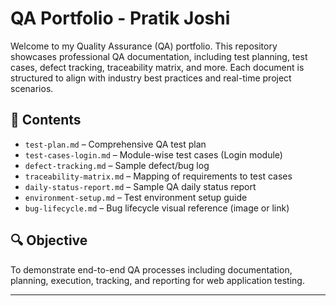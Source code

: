 # QA Portfolio - Pratik Joshi

Welcome to my Quality Assurance (QA) portfolio. This repository showcases professional QA documentation, including test planning, test cases, defect tracking, traceability matrix, and more. Each document is structured to align with industry best practices and real-time project scenarios.

## 📁 Contents

- `test-plan.md` – Comprehensive QA test plan
- `test-cases-login.md` – Module-wise test cases (Login module)
- `defect-tracking.md` – Sample defect/bug log
- `traceability-matrix.md` – Mapping of requirements to test cases
- `daily-status-report.md` – Sample QA daily status report
- `environment-setup.md` – Test environment setup guide
- `bug-lifecycle.md` – Bug lifecycle visual reference (image or link)

## 🔍 Objective

To demonstrate end-to-end QA processes including documentation, planning, execution, tracking, and reporting for web application testing.

---
